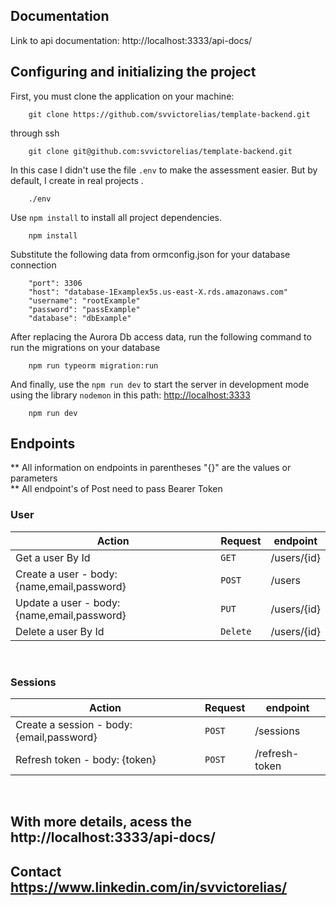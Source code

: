 ## Documentation

Link to api documentation: http://localhost:3333/api-docs/

## Configuring and initializing the project

First, you must clone the application on your machine:

```
    git clone https://github.com/svvictorelias/template-backend.git
```

through ssh

```
    git clone git@github.com:svvictorelias/template-backend.git
```

In this case I didn't use the file `.env` to make the assessment easier. But by default, I create in real projects .

```
    ./env
```

Use `npm install` to install all project dependencies.

```
    npm install
```

Substitute the following data from ormconfig.json for your database connection

```
    "port": 3306
    "host": "database-1Examplex5s.us-east-X.rds.amazonaws.com"
    "username": "rootExample"
    "password": "passExample"
    "database": "dbExample"
```

After replacing the Aurora Db access data, run the following command to run the migrations on your database

```
    npm run typeorm migration:run
```

And finally, use the `npm run dev` to start the server in development mode using the library `nodemon` in this path: [http://localhost:3333](http://localhost:3333)

```
    npm run dev
```

## Endpoints

\*\* All information on endpoints in parentheses "{}" are the values or parameters<br>
\*\* All endpoint's of Post need to pass Bearer Token

<h3>
    User
</h3>

| Action                                      | Request  | endpoint    |
| ------------------------------------------- | -------- | ----------- |
| Get a user By Id                            | `GET`    | /users/{id} |
| Create a user - body: {name,email,password} | `POST`   | /users      |
| Update a user - body: {name,email,password} | `PUT`    | /users/{id} |
| Delete a user By Id                         | `Delete` | /users/{id} |

<br/>
<h3>
    Sessions
</h3>

| Action                                    | Request | endpoint       |
| ----------------------------------------- | ------- | -------------- |
| Create a session - body: {email,password} | `POST`  | /sessions      |
| Refresh token - body: {token}             | `POST`  | /refresh-token |

<br/>

## With more details, acess the http://localhost:3333/api-docs/

## Contact https://www.linkedin.com/in/svvictorelias/
